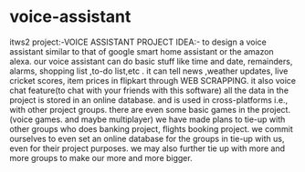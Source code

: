 # voice-assistant
itws2 project:-VOICE ASSISTANT  PROJECT IDEA:- to design a voice assistant similar to that of google smart home assistant or the amazon alexa. our voice assistant can do basic stuff like time and date, remainders, alarms, shopping list ,to-do list,etc . it can tell news ,weather updates, live cricket scores, item prices in flipkart through WEB SCRAPPING. it also voice chat feature(to chat with your friends with this software) all the data in the project is stored in an online database. and is used in cross-platforms i.e., with other project groups. there are even some basic games in the project.(voice games. and maybe multiplayer) we have made plans to tie-up with other groups who does banking project, flights booking project. we commit ourselves to even set an online database for the groups in tie-up with us, even for their project purposes. we may also further tie up with more and more groups to make our more and more bigger.
